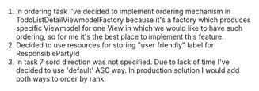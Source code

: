1. In ordering task I've decided to implement ordering mechanism in TodoListDetailViewmodelFactory because it's a factory which produces specific Viewmodel for one View in which we would like to have such ordering, so for me it's the best place to implement this feature.
2. Decided to use resources for storing "user friendly" label for ResponsiblePartyId
3. In task 7 sord direction was not specified. Due to lack of time I've decided to use 'default' ASC way. In production solution I would add both ways to order by rank.